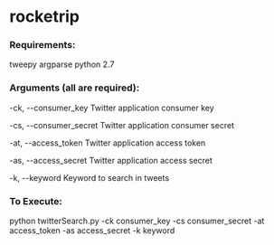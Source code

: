 # rocketrip
### Requirements:
tweepy
argparse
python 2.7

### Arguments (all are required):

-ck, --consumer_key     Twitter application consumer key

-cs, --consumer_secret  Twitter application consumer secret

-at, --access_token     Twitter application access token

-as, --access_secret    Twitter application access secret

-k, --keyword           Keyword to search in tweets

### To Execute:
python twitterSearch.py -ck consumer_key -cs consumer_secret -at access_token -as access_secret -k keyword 
